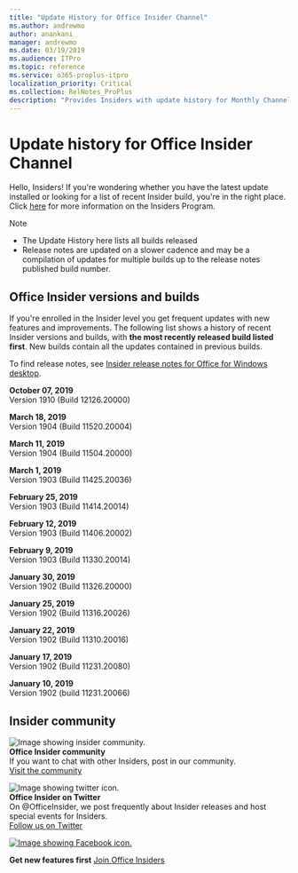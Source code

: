 ```yaml
---
title: "Update History for Office Insider Channel"
ms.author: andrewmo
author: anankani
manager: andrewmo
ms.date: 03/19/2019
ms.audience: ITPro
ms.topic: reference
ms.service: o365-proplus-itpro
localization_priority: Critical
ms.collection: RelNotes_ProPlus
description: "Provides Insiders with update history for Monthly Channel Insider Fast releases for Windows Desktop"
---
```


# Update history for Office Insider Channel

Hello, Insiders! If you're wondering whether you have the latest update installed or looking for a list of recent Insider build, you're in the right place. 
Click [here](https://insider.office.com/) for more information on the Insiders Program.

> [!NOTE]
> - The Update History here lists all builds released
> - Release notes are updated on a slower cadence and may be a compilation of updates for multiple builds up to the release notes published build number.



## Office Insider versions and builds

If you're enrolled in the Insider level you get frequent updates with new features and improvements. The following list shows a history of recent Insider versions and builds, with **the most recently released build listed first**. New builds contain all the updates contained in previous builds. 

To find release notes, see [Insider release notes for Office for Windows desktop](https://docs.microsoft.com/en-us/OfficeUpdates/release-notes-office-insider).

[//]: # (DO NOT REMOVE)

**October 07, 2019**<br/>
Version 1910 (Build 12126.20000)<br/>

**March 18, 2019**<br/> 
Version 1904 (Build 11520.20004)<br/>

**March 11, 2019**<br/> 
Version 1904 (Build 11504.20000)<br/>

**March 1, 2019**<br/> 
Version 1903 (Build 11425.20036)<br/> 

**February 25, 2019**<br/> 
Version 1903 (Build 11414.20014)<br/> 

**February 12, 2019**<br/> 
Version 1903 (Build 11406.20002)<br/> 

**February 9, 2019**<br/> 
Version 1903 (Build 11330.20014)<br/> 

**January 30, 2019**<br/> 
Version 1902 (Build 11326.20000)<br/> 

**January 25, 2019**<br/> 
Version 1902 (Build 11316.20026)<br/> 

**January 22, 2019**<br/> 
Version 1902 (Build 11310.20016)<br/> 

**January 17, 2019**<br/> 
Version 1902 (Build 11231.20080)<br/>

**January 10, 2019**<br/> 
Version 1902 (build 11231.20066)<br/> 


## Insider community

![Image showing insider community. ](images/insidercommunity.png) <br/>
**Office Insider community**<br/> 
If you want to chat with other Insiders, post in our community.<br/> 
[Visit the community](https://go.microsoft.com/fwlink/?linkid=843493)<br/> 

![Image showing twitter icon. ](images/twitter.png)<br/>
**Office Insider on Twitter**<br/> 
On @OfficeInsider, we post frequently about Insider releases and host special events for Insiders.<br/> 
[Follow us on Twitter](https://go.microsoft.com/fwlink/?linkid=717717)<br/> 

[![Image showing Facebook icon. ](images/facebook.png)](https://www.facebook.com/sharer.php?u=https://support.office.com/en-us/article/Update-history-for-Office-Insider-for-Windows-desktop-64bbb317-972a-4933-8b82-cc866f0b067c)


**Get new features first**
[Join Office Insiders](https://insider.office.com/)
